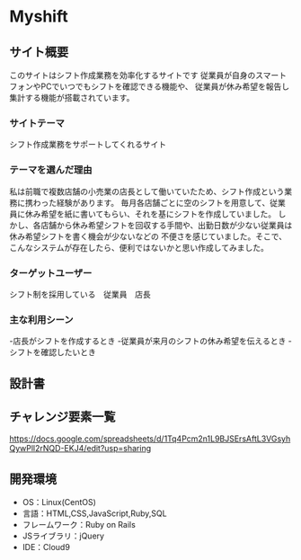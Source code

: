 # Myshift

## サイト概要
このサイトはシフト作成業務を効率化するサイトです
従業員が自身のスマートフォンやPCでいつでもシフトを確認できる機能や、
従業員が休み希望を報告し集計する機能が搭載されています。

### サイトテーマ
シフト作成業務をサポートしてくれるサイト

### テーマを選んだ理由
私は前職で複数店舗の小売業の店長として働いていたため、シフト作成という業務に携わった経験があります。
毎月各店舗ごとに空のシフトを用意して、従業員に休み希望を紙に書いてもらい、それを基にシフトを作成していました。
しかし、各店舗から休み希望シフトを回収する手間や、出勤日数が少ない従業員は休み希望シフトを書く機会が少ないなどの
不便さを感じていました。そこで、こんなシステムが存在したら、便利ではないかと思い作成してみました。

### ターゲットユーザー
シフト制を採用している　従業員　店長

### 主な利用シーン
-店長がシフトを作成するとき
-従業員が来月のシフトの休み希望を伝えるとき
-シフトを確認したいとき

## 設計書

## チャレンジ要素一覧
<https://docs.google.com/spreadsheets/d/1Tq4Pcm2n1L9BJSErsAftL3VGsyhQywPll2rNQD-EKJ4/edit?usp=sharing>

## 開発環境
- OS：Linux(CentOS)
- 言語：HTML,CSS,JavaScript,Ruby,SQL
- フレームワーク：Ruby on Rails
- JSライブラリ：jQuery
- IDE：Cloud9
